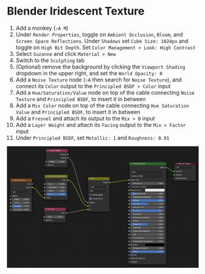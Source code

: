 # Blender Iridescent Texture

1. Add a monkey (`⇧A M`)
2. Under `Render Properties`, toggle on `Ambient Occlusion`, `Bloom`, and `Screen Space Reflections`. Under `Shadows` set `Cube Size: 1024px` and toggle on `High Bit Depth`. Set `Color Management > Look: High Contrast`
3. Select `Suzanne` and click `Material > New`
4. Switch to the `Sculpting` tab
5. (Optional) remove the background by clicking the `Viewport Shading` dropdown in the upper right, and set the `World Opacity: 0`
6. Add a `Noise Texture` node (`⇧A` then search for `Noise Texture`), and connect its `Color` output to the `Principled BSDF > Color` input
7. Add a `Hue/Saturation/Value` node on top of the cable connecting `Noise Texture` and `Principled BSDF`, to insert it in between
8. Add a `Mix Color` node on top of the cable connecting `Hue Saturation Value` and `Principled BSDF`, to insert it in between
9. Add a `Fresnel` and attach its output to the `Mix > B` input
10. Add a `Layer Weight` and attach its `Facing` output to the `Mix > Factor` input
11. Under `Principled BSDF`, set `Metallic: 1` and `Roughness: 0.91`

![Iridescent Texture](assets/blender-iridescent-texture-nodes.png)
